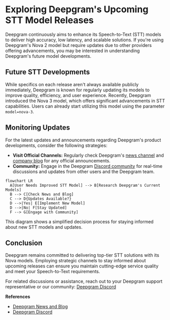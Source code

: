 # Exploring Deepgram's Upcoming STT Model Releases

Deepgram continuously aims to enhance its Speech-to-Text (STT) models to deliver high accuracy, low latency, and scalable solutions. If you're using Deepgram's Nova 2 model but require updates due to other providers offering advancements, you may be interested in understanding Deepgram's future model developments.

## Future STT Developments

While specifics on each release aren't always available publicly immediately, Deepgram is known for regularly updating its models to improve quality, efficiency, and user experience. Recently, Deepgram introduced the Nova 3 model, which offers significant advancements in STT capabilities. Users can already start utilizing this model using the parameter `model=nova-3`.

## Monitoring Updates

For the latest updates and announcements regarding Deepgram's product developments, consider the following strategies:

- **Visit Official Channels:** Regularly check Deepgram's [news channel](https://community.deepgram.com) and [company blog](https://www.deepgram.com/blog) for any official announcements.
- **Community:** Engage in the Deepgram [Discord community](https://discord.gg/deepgram) for real-time discussions and updates from other users and the Deepgram team.

```mermaid
flowchart LR
  A[User Needs Improved STT Model] --> B[Research Deepgram's Current Models]
  B --> C[Check News and Blog]
  C --> D{Updates Available?}
  D -->|Yes| E[Implement New Model]
  D -->|No| F[Stay Updated]
  F --> G[Engage with Community]
```

This diagram shows a simplified decision process for staying informed about new STT models and updates.

## Conclusion

Deepgram remains committed to delivering top-tier STT solutions with its Nova models. Employing strategic channels to stay informed about upcoming releases can ensure you maintain cutting-edge service quality and meet your Speech-to-Text requirements.

For related discussions or assistance, reach out to your Deepgram support representative or our community: [Deepgram Discord](https://discord.gg/deepgram)

**References**
- [Deepgram News and Blog](https://community.deepgram.com)
- [Deepgram Discord](https://discord.gg/deepgram)